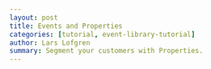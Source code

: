 ```yaml
---
layout: post
title: Events and Properties
categories: [tutorial, event-library-tutorial]
author: Lars Lofgren
summary: Segment your customers with Properties.
---
```

<div id="wistia_1083756b5d" class="wistia_embed wistia-embed" data-video-width="640" data-video-height="400">
</div>